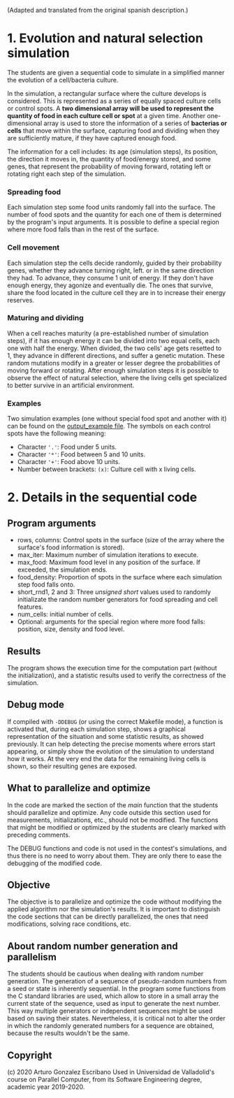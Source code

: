 (Adapted and translated from the original spanish description.)

# 1. Evolution and natural selection simulation

The students are given a sequential code to simulate in a simplified manner the evolution of a cell/bacteria culture.

In the simulation, a rectangular surface where the culture develops is considered. This is represented as a series of equally spaced culture cells or control spots. A **two dimensional array will be used to represent the quantity of food in each culture cell or spot** at a given time. Another one-dimensional array is used to store the information of a series of **bacterias or cells** that move within the surface, capturing food and dividing when they are sufficiently mature, if they have captured enough food.

The information for a cell includes: its age (simulation steps), its position, the direction it moves in, the quantity of food/energy stored, and some genes, that represent the probability of moving forward, rotating left or rotating right each step of the simulation.

### Spreading food
Each simulation step some food units randomly fall into the surface. The number of food spots and the quantity for each one of them is determined by the program's input arguments. It is possible to define a special region where more food falls than in the rest of the surface.

### Cell movement
Each simulation step the cells decide randomly, guided by their probability genes, whether they advance turning right, left. or in the same direction they had. To advance, they consume 1 unit of energy. If they don't have enough energy, they agonize and eventually die. The ones that survive, share the food located in the culture cell they are in to increase their energy reserves.

### Maturing and dividing
When a cell reaches maturity (a pre-established number of simulation steps), if it has enough energy it can be divided into two equal cells, each one with half the energy. When divided, the two cells' age gets resetted to 1, they advance in different directions, and suffer a genetic mutation. These random mutations modify in a greater or lesser degree the probabilities of moving forward or rotating. After enough simulation steps it is possible to observe the effect of natural selection, where the living cells get specialized to better survive in an artificial environment.

### Examples
Two simulation examples (one without special food spot and another with it) can be found on the [output_example file](output_example.md). The symbols on each control spots have the following meaning:
 - Character `'.'`: Food under 5 units.
 - Character `'*'`: Food between 5 and 10 units.
 - Character `'+'`: Food above 10 units.
 - Number between brackets: `(x)`: Culture cell with x living cells.

# 2. Details in the sequential code

## Program arguments
 - rows, columns: Control spots in the surface (size of the array where the surface's food information is stored).
 - max_iter: Maximum number of simulation iterations to execute.
 - max_food: Maximum food level in any position of the surface. If exceeded, the simulation ends.
 - food_density: Proportion of spots in the surface where each simulation step food falls onto.
 - short_rnd1, 2 and 3: Three _unsigned short_ values used to randomly initializate the random number generators for food spreading and cell features.
 - num_cells: initial number of cells.
 - Optional: arguments for the special region where more food falls: position, size, density and food level.

## Results
The program shows the execution time for the computation part (without the initialization), and a statistic results used to verify the correctness of the simulation.

## Debug mode
If compiled with `-DDEBUG` (or using the correct Makefile mode), a function is activated that, during each simulation step, shows a graphical representation of the situation and some statistic results, as showed previously. It can help detecting the precise moments where errors start appearing, or simply show the evolution of the simulation to understand how it works. At the very end the data for the remaining living cells is shown, so their resulting genes are exposed.

## What to parallelize and optimize
In the code are marked the section of the _main_ function that the students should parallelize and optimize. Any code outside this section used for measurements, initializations, etc., should not be modified. The functions that might be modified or optimized by the students are clearly marked with preceding comments.

The DEBUG functions and code is not used in the contest's simulations, and thus there is no need to worry about them. They are only there to ease the debugging of the modified code.

## Objective
The objective is to parallelize and optimize the code without modifying the applied algorithm nor the simulation's results. It is important to distinguish the code sections that can be directly parallelized, the ones that need modifications, solving race conditions, etc.

## About random number generation and parallelism
The students should be cautious when dealing with random number generation. The generation of a sequence of pseudo-random numbers from a seed or state is inherently sequential. In the program some functions from the C standard libraries are used, which allow to store in a small array the current state of the sequence, used as input to generate the next number. This way multiple generators or independent sequences might be used based on saving their states. Nevertheless, it is critical not to alter the order in which the randomly generated numbers for a sequence are obtained, because the results wouldn't be the same.

## Copyright
(c) 2020 Arturo Gonzalez Escribano
Used in Universidad de Valladolid's course on Parallel Computer, from its Software Engineering degree, academic year 2019-2020.
